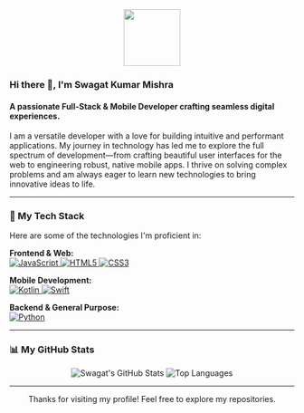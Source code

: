 <div id="header" align="center">
  <img src="https://media.giphy.com/media/M9gbBd9nbDrOTu1Mqx/giphy.gif" width="100"/>
</div>

### Hi there 👋, I'm Swagat Kumar Mishra
#### A passionate Full-Stack & Mobile Developer crafting seamless digital experiences.

I am a versatile developer with a love for building intuitive and performant applications. My journey in technology has led me to explore the full spectrum of development—from crafting beautiful user interfaces for the web to engineering robust, native mobile apps. I thrive on solving complex problems and am always eager to learn new technologies to bring innovative ideas to life.

---

### 🚀 My Tech Stack

Here are some of the technologies I'm proficient in:

<p align="left">
  <strong>Frontend & Web:</strong><br>
  <a href="https://developer.mozilla.org/en-US/docs/Web/JavaScript" target="_blank" rel="noreferrer">
    <img src="https://img.shields.io/badge/JavaScript-F7DF1E?style=for-the-badge&logo=javascript&logoColor=black" alt="JavaScript"/>
  </a>
  <a href="https://www.w3.org/html/" target="_blank" rel="noreferrer">
    <img src="https://img.shields.io/badge/HTML5-E34F26?style=for-the-badge&logo=html5&logoColor=white" alt="HTML5"/>
  </a>
  <a href="https://www.w3.org/Style/CSS/Overview.en.html" target="_blank" rel="noreferrer">
    <img src="https://img.shields.io/badge/CSS3-1572B6?style=for-the-badge&logo=css3&logoColor=white" alt="CSS3"/>
  </a>
</p>

<p align="left">
  <strong>Mobile Development:</strong><br>
  <a href="https://kotlinlang.org" target="_blank" rel="noreferrer">
    <img src="https://img.shields.io/badge/Kotlin-7F52FF?style=for-the-badge&logo=kotlin&logoColor=white" alt="Kotlin"/>
  </a>
  <a href="https://developer.apple.com/swift/" target="_blank" rel="noreferrer">
    <img src="https://img.shields.io/badge/Swift-FA7343?style=for-the-badge&logo=swift&logoColor=white" alt="Swift"/>
  </a>
</p>

<p align="left">
  <strong>Backend & General Purpose:</strong><br>
  <a href="https://www.python.org" target="_blank" rel="noreferrer">
    <img src="https://img.shields.io/badge/Python-3776AB?style=for-the-badge&logo=python&logoColor=white" alt="Python"/>
  </a>
</p>

---

### 📊 My GitHub Stats

<!-- 
  **IMPORTANT:**
  - Replace `YOUR_GITHUB_USERNAME` with your actual GitHub username in the links below.
  - You can change the `theme` parameter to your favorite theme.
    Some popular themes: dracula, tokyonight, gruvbox, radical, merko, onedark
-->
<p align="center">
  <img src="https://github-readme-stats.vercel.app/api?username=YOUR_GITHUB_USERNAME&show_icons=true&theme=tokyonight&hide_border=true&count_private=true" alt="Swagat's GitHub Stats" />
  <img src="https://github-readme-stats.vercel.app/api/top-langs/?username=YOUR_GITHUB_USERNAME&layout=compact&theme=tokyonight&hide_border=true" alt="Top Languages" />
</p>

---
<p align="center">
  Thanks for visiting my profile! Feel free to explore my repositories.
</p>
